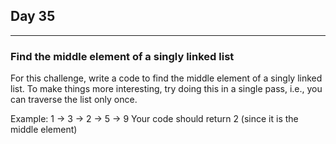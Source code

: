 ## Day 35
---
### Find the middle element of a singly linked list

For this challenge, write a code to find the middle element of a singly linked list. To make things more interesting, try doing this in a single pass, i.e., you can traverse the list only once.

Example: 1 -> 3 -> 2 -> 5 -> 9
Your code should return 2 (since it is the middle element)